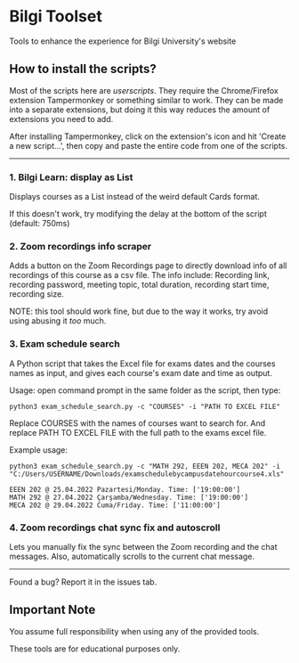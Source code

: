 # Bilgi Toolset

Tools to enhance the experience for Bilgi University's website

## How to install the scripts?
Most of the scripts here are _userscripts_. They require the Chrome/Firefox extension Tampermonkey or something similar to work. They can be made into a separate extensions, but doing it this way reduces the amount of extensions you need to add.

After installing Tampermonkey, click on the extension's icon and hit 'Create a new script...', then copy and paste the entire code from one of the scripts.

***

### 1. Bilgi Learn: display as List

Displays courses as a List instead of the weird default Cards format.

If this doesn't work, try modifying the delay at the bottom of the script (default: 750ms)

### 2. Zoom recordings info scraper

Adds a button on the Zoom Recordings page to directly download info of all recordings of this course as a csv file.
The info include: Recording link, recording password, meeting topic, total duration, recording start time, recording size.

NOTE: this tool should work fine, but due to the way it works, try avoid using abusing it _too_ much.

### 3. Exam schedule search

A Python script that takes the Excel file for exams dates and the courses names as input, and gives each course's exam date and time as output.

Usage: open command prompt in the same folder as the script, then type:
```
python3 exam_schedule_search.py -c "COURSES" -i "PATH TO EXCEL FILE"
```
Replace COURSES with the names of courses want to search for. And replace PATH TO EXCEL FILE with the full path to the exams excel file.

Example usage:
```
python3 exam_schedule_search.py -c "MATH 292, EEEN 202, MECA 202" -i "C:/Users/USERNAME/Downloads/examschedulebycampusdatehourcourse4.xls"

EEEN 202 @ 25.04.2022 Pazartesi/Monday. Time: ['19:00:00']
MATH 292 @ 27.04.2022 Çarşamba/Wednesday. Time: ['19:00:00']
MECA 202 @ 29.04.2022 Cuma/Friday. Time: ['11:00:00']
```

### 4. Zoom recordings chat sync fix and autoscroll

Lets you manually fix the sync between the Zoom recording and the chat messages.
Also, automatically scrolls to the current chat message.

***
Found a bug? Report it in the issues tab.

## Important Note

You assume full responsibility when using any of the provided tools.

These tools are for educational purposes only.
